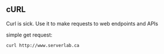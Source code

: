 ## cURL

Curl is sick. Use it to make requests to web endpoints and APIs

simple get request:

`curl http://www.serverlab.ca`
